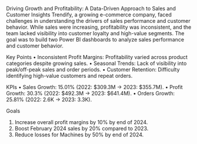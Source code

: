 Driving Growth and Profitability: A Data-Driven Approach to Sales and Customer Insights
Trendify, a growing e-commerce company, faced challenges in understanding the drivers of sales performance and customer behavior. While sales were increasing, profitability was inconsistent, and the team lacked visibility into customer loyalty and high-value segments. The goal was to build two Power BI dashboards to analyze sales performance and customer behavior.

Key Points
• Inconsistent Profit Margins: Profitability varied across product categories despite growing sales.
• Seasonal Trends: Lack of visibility into peak/off-peak sales and order periods.
• Customer Retention: Difficulty identifying high-value customers and repeat orders.

KPIs
• Sales Growth: 15.01% (2022: $309.3M → 2023: $355.7M).
• Profit Growth: 30.3% (2022: $492.3M → 2023: $641.4M).
• Orders Growth: 25.81% (2022: 2.6K → 2023: 3.3K).

Goals
1. Increase overall profit margins by 10% by end of 2024.
2. Boost February 2024 sales by 20% compared to 2023.
3. Reduce losses for Machines by 50% by end of 2024.

